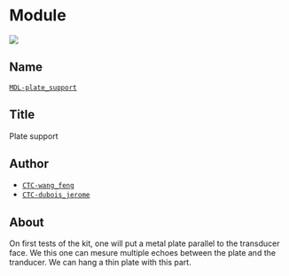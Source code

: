 # Module
![](./images/3dview.png)

## Name
[`MDL-plate_support`]()

## Title
Plate support

## Author
* [`CTC-wang_feng`]()
* [`CTC-dubois_jerome`]()

## About
On first tests of the kit, one will put a metal plate parallel to the transducer face. We this one can mesure multiple echoes between the plate and the tranducer. We can hang a thin plate with this part.
